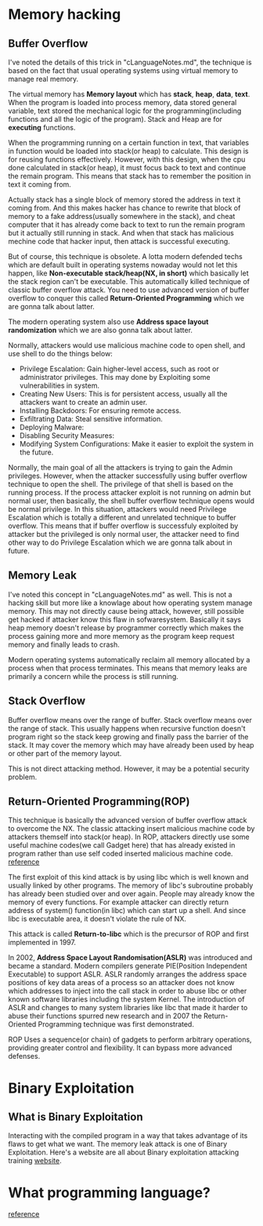 # Memory hacking

Buffer Overflow
---------------
I've noted the details of this trick in "cLanguageNotes.md", the technique is based on the fact that usual operating systems using virtual memory to manage real memory. 

The virtual memory has **Memory layout** which has **stack**, **heap**, **data**, **text**. When the program is loaded into process memory, data stored general variable, text stored the mechanical logic for the programming(including functions and all the logic of the program). Stack and Heap are for **executing** functions. 

When the programming running on a certain function in text, that variables in function would be loaded into stack(or heap) to calculate. This design is for reusing functions effectively. However, with this design, when the cpu done calculated in stack(or heap), it must focus back to text and continue the remain program. This means that stack has to remember the position in text it coming from. 

Actually stack has a single block of memory stored the address in text it coming from. And this makes hacker has chance to rewrite that block of memory to a fake address(usually somewhere in the stack), and cheat computer that it has already come back to text to run the remain program but it actually still running in stack. And when that stack has malicious mechine code that hacker input, then attack is successful executing.

But of course, this technique is obsolete. A lotta modern defended techs which are default built in operating systems nowaday would not let this happen, like **Non-executable stack/heap(NX, in short)** which basically let the stack region can't be executable. This automatically killed technique of classic buffer overflow attack. You need to use advanced version of buffer overflow to conquer this called **Return-Oriented Programming** which we are gonna talk about latter.

The modern operating system also use **Address space layout randomization** which we are also gonna talk about latter. 

Normally, attackers would use malicious machine code to open shell, and use shell to do the things below:
  * Privilege Escalation: Gain higher-level access, such as root or administrator privileges. This may done by Exploiting some vulnerabilities in system.
  * Creating New Users: This is for persistent access, usually all the attackers want to create an admin user.
  * Installing Backdoors: For ensuring remote access.
  * Exfiltrating Data: Steal sensitive information.
  * Deploying Malware:
  * Disabling Security Measures:
  * Modifying System Configurations: Make it easier to exploit the system in the future.

Normally, the main goal of all the attackers is trying to gain the Admin privileges. However, when the attacker successfully using buffer overflow technique to open the shell. The privilege of that shell is based on the running process. If the process attacker exploit is not running on admin but normal user, then basically, the shell buffer overflow technique opens would be normal privilege. In this situation, attackers would need Privilege Escalation which is totally a different and unrelated technique to buffer overflow. This means that if buffer overflow is successfuly exploited by attacker but the privileged is only normal user, the attacker need to find other way to do Privilege Escalation which we are gonna talk about in future.

Memory Leak
-----------
I've noted this concept in "cLanguageNotes.md" as well. This is not a hacking skill but more like a knowlage about how operating system manage memory. This may not directly cause being attack, however, still possible get hacked if attacker know this flaw in sofwaresystem. Basically it says heap memory doesn't release by programmer correctly which makes the process gaining more and more memory as the program keep request memory and finally leads to crash. 

Modern operating systems automatically reclaim all memory allocated by a process when that process terminates. This means that memory leaks are primarily a concern while the process is still running.

Stack Overflow
--------------
Buffer overflow means over the range of buffer. Stack overflow means over the range of stack. This usually happens when recursive function doesn't program right so the stack keep growing and finally pass the barrier of the stack. It may cover the memory which may have already been used by heap or other part of the memory layout.

This is not direct attacking method. However, it may be a potential security problem.

Return-Oriented Programming(ROP) 
--------------------------------
This technique is basically the advanced version of buffer overflow attack to overcome the NX. The classic attacking insert malicious machine code by attackers themself into stack(or heap). In ROP, attackers directly use some useful machine codes(we call Gadget here) that has already existed in program rather than use self coded inserted malicious machine code. [reference](https://secureteam.co.uk/articles/how-return-oriented-programming-exploits-work/)

The first exploit of this kind attack is by using libc which is well known and usually linked by other programs. The memory of libc's subroutine probably has already been studied over and over again. People may already know the memory of every functions. For example attacker can directly return address of system() function(in libc) which can start up a shell. And since libc is executable area, it doesn't violate the rule of NX.

This attack is called **Return-to-libc** which is the precursor of ROP and first implemented in 1997. 

In 2002, **Address Space Layout Randomisation(ASLR)** was introduced and became a standard. Modern compilers generate PIE(Position Independent Executable) to support ASLR. ASLR randomly arranges the address space positions of key data areas of a process so an attacker does not know which addresses to inject into the call stack in order to abuse libc or other known software libraries including the system Kernel. The introduction of ASLR and changes to many system libraries like libc that made it harder to abuse their functions spurred new research and in 2007 the Return-Oriented Programming technique was first demonstrated.

ROP Uses a sequence(or chain) of gadgets to perform arbitrary operations, providing greater control and flexibility. It can bypass more advanced defenses.

# Binary Exploitation

What is Binary Exploitation
---------------------------
Interacting with the compiled program in a way that takes advantage of its flaws to get what we want. The memory leak attack is one of Binary Exploitation. Here's a website are all about Binary exploitation attacking training [website](pwnable.tw). 


# What programming language?
[reference](https://www.reddit.com/r/hacking/comments/zsoe2x/i_see_a_lot_of_hacking_tutorials_recommending/)
